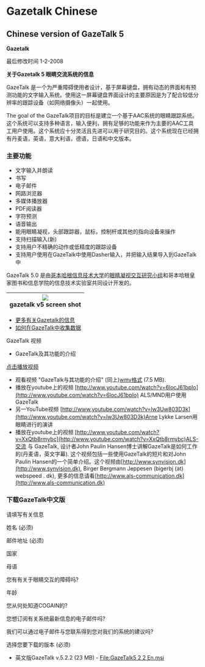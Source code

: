 

# Gazetalk Chinese 

##  Chinese version of GazeTalk 5 

**Gazetalk**

最后修改时间 1-2-2008   

**关于Gazetalk 5 眼睛交流系统的信息**

GazeTalk 是一个为严重障碍使用者设计，基于屏幕键盘，拥有动态的界面和有预测功能的文字输入系统。使用这一屏幕键盘界面设计的主要原因是为了配合较低分辨率的跟踪设备（如网络摄像头）一起使用。 

The goal of the GazeTalk项目的目标是建立一个基于AAC系统的眼睛跟踪系统。这个系统可以支持多种语言，输入便利，拥有足够的功能来作为主要的AAC工具工用户使用。这个系统应十分灵活且先进可以用于研究目的。这个系统现在已经拥有丹麦语，英语，意大利语，德语，日语和中文版本。 

###  主要功能 

* 文字输入并朗读 
* 书写 
* 电子邮件 
* 网路浏览器 
* 多媒体播放器 
* PDF阅读器 
* 字符预测 
* 语音输出 
* 能用眼睛凝视，头部跟踪器，鼠标，控制杆或其他的指向设备来操作 
* 支持扫描输入(新) 
* 支持用户不精确的动作或低精度的跟踪设备 
* 支持用户使用在GazeTalk中使用Dasher输入，并把输入结果导入到GazeTalk中 

GazeTalk 5.0 是由[哥本哈根信息技术大学][1]的[眼睛凝视交互研究小组][2]和哥本哈根皇家图书和信息学院的信息技术实验室共同设计开发的。 

|![][3]<br>gazetalk v5 screen shot<br>|
|:---:|

* [更多有关Gazetalk的信息](/Doc/Gazetalk_manual_ch.pdf)
* [如何在GazeTalk中收集数据](/Doc/Data_recording_ch.pdf)

GazeTalk 视频  
* GazeTalk及其功能的介绍 

[点击播放视频][4]

* 观看视频 "GazeTalk与其功能的介绍" (同上)[wmv格式][5] (7.5 MB).
* 播放在youtube上的视频 [http://www.youtube.com/watch?v=6locJ61bpIo](http://www.youtube.com/watch?v=6locJ61bpIo) ALS/MND用户使用GazeTalk
* 另一YouTube视频 [http://www.youtube.com/watch?v=lw3Uw803D3k](http://www.youtube.com/watch?v=lw3Uw803D3k)Arne Lykke Larsen用眼睛进行的演讲 
* 播放在youtube上的视频 [http://www.youtube.com/watch?v=XxQtb8rmybc](http://www.youtube.com/watch?v=XxQtb8rmybc)ALS-交流 与 GazeTalk, 设计者John Paulin Hansen博士讲解GazeTalk是如何工作的(丹麦语，英文字幕). 这个视频包括一些使用GazeTalk的短片和对John Paulin Hansen的一个简单介绍。这个视频由[http://www.synvision.dk](http://www.synvision.dk), Birger Bergmann Jeppesen (bigerbj (at) webspeed . dk), 更多的信息请看[http://www.als-communication.dk](http://www.als-communication.dk) 


###  下载GazeTalk中文版 

请填写有关信息 

姓名 (必须) 

邮件地址 (必须) 

国家 

母语 

您有有关于眼睛交互的障碍吗? 

年龄 

您从何处知道COGAIN的? 

您想订阅有关系统最新信息的电子邮件吗? 

我们可以通过电子邮件与您联系得到您对我们的系统的建议吗? 

选择您要下载的版本 (必须) 

* 英文版GazeTalk v.5.2.2 (23 MB) - [File:GazeTalk5 2 2 En.msi](6)


[1]: http://www.itu.dk
[2]: http://www.itu.dk/research/EyeGazeInteraction/
[3]: http://wiki.cogain.org/images/3/37/Gazetalk_interface.jpg
[4]: http://wiki.cogain.org/images/a/ab/GazeTalk.swf "GazeTalk.swf"
[5]: http://wiki.cogain.org/images/f/fc/GazeTalk_en.wmv
[6]: /Videos/GazeTalk5_2_2_En.msi

  
<!--stackedit_data:
eyJoaXN0b3J5IjpbLTYwMzI5NTU4OCwtMTM4NjgwMDYxN119
-->